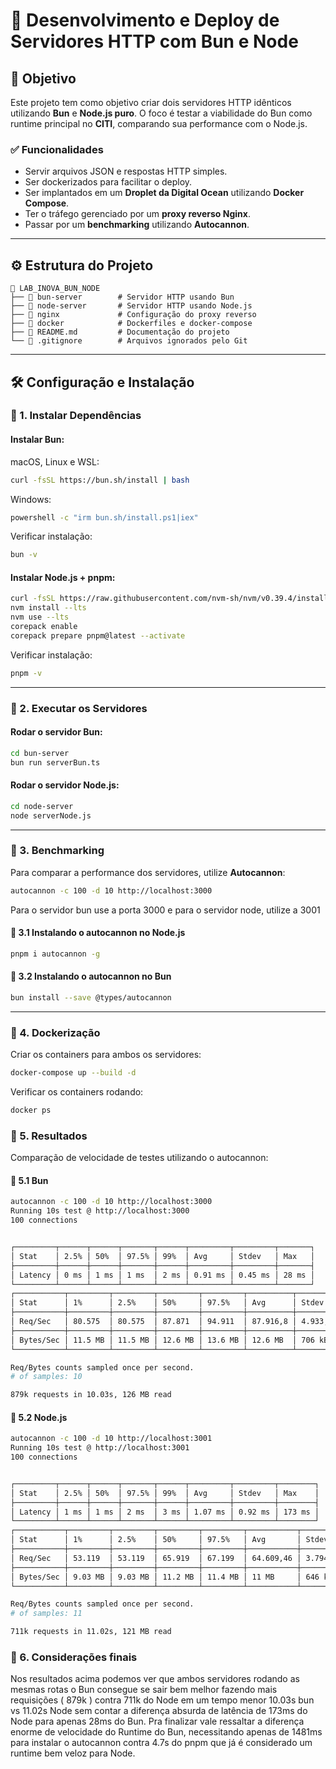 # 🚀 Desenvolvimento e Deploy de Servidores HTTP com Bun e Node

## 📌 Objetivo
Este projeto tem como objetivo criar dois servidores HTTP idênticos utilizando **Bun** e **Node.js puro**. O foco é testar a viabilidade do Bun como runtime principal no **CITI**, comparando sua performance com o Node.js.

### ✅ Funcionalidades
- Servir arquivos JSON e respostas HTTP simples.
- Ser dockerizados para facilitar o deploy.
- Ser implantados em um **Droplet da Digital Ocean** utilizando **Docker Compose**.
- Ter o tráfego gerenciado por um **proxy reverso Nginx**.
- Passar por um **benchmarking** utilizando **Autocannon**.

---

## ⚙️ Estrutura do Projeto

```
📂 LAB_INOVA_BUN_NODE
├── 📂 bun-server        # Servidor HTTP usando Bun
├── 📂 node-server       # Servidor HTTP usando Node.js
├── 📂 nginx             # Configuração do proxy reverso
├── 📂 docker            # Dockerfiles e docker-compose
├── 📜 README.md         # Documentação do projeto
└── 📜 .gitignore        # Arquivos ignorados pelo Git
```

---

## 🛠️ Configuração e Instalação

### 🔹 1. Instalar Dependências
#### Instalar **Bun**:
macOS, Linux e WSL:
```sh
curl -fsSL https://bun.sh/install | bash
```
Windows:
```sh
powershell -c "irm bun.sh/install.ps1|iex"
```

Verificar instalação:
```sh
bun -v
```

#### Instalar **Node.js + pnpm**:
```sh
curl -fsSL https://raw.githubusercontent.com/nvm-sh/nvm/v0.39.4/install.sh | bash
nvm install --lts
nvm use --lts
corepack enable
corepack prepare pnpm@latest --activate
```

Verificar instalação:
```sh
pnpm -v
```

---

### 🔹 2. Executar os Servidores
#### Rodar o servidor Bun:
```sh
cd bun-server
bun run serverBun.ts
```

#### Rodar o servidor Node.js:
```sh
cd node-server
node serverNode.js
```

---

### 🔹 3. Benchmarking
Para comparar a performance dos servidores, utilize **Autocannon**:
```sh
autocannon -c 100 -d 10 http://localhost:3000
```
Para o servidor bun use a porta 3000 e para o servidor node, utilize a 3001

#### 🔹 3.1 Instalando o autocannon no Node.js
```sh
pnpm i autocannon -g
```

#### 🔹 3.2 Instalando o autocannon no Bun
```sh
bun install --save @types/autocannon
```

---

### 🔹 4. Dockerização
Criar os containers para ambos os servidores:
```sh
docker-compose up --build -d
```

Verificar os containers rodando:
```sh
docker ps
```

### 🔹 5. Resultados
Comparação de velocidade de testes utilizando o autocannon:

#### 🔹 5.1 Bun

```sh
autocannon -c 100 -d 10 http://localhost:3000
Running 10s test @ http://localhost:3000
100 connections


┌─────────┬──────┬──────┬───────┬──────┬─────────┬─────────┬───────┐
│ Stat    │ 2.5% │ 50%  │ 97.5% │ 99%  │ Avg     │ Stdev   │ Max   │
├─────────┼──────┼──────┼───────┼──────┼─────────┼─────────┼───────┤
│ Latency │ 0 ms │ 1 ms │ 1 ms  │ 2 ms │ 0.91 ms │ 0.45 ms │ 28 ms │
└─────────┴──────┴──────┴───────┴──────┴─────────┴─────────┴───────┘
┌───────────┬─────────┬─────────┬─────────┬─────────┬──────────┬──────────┬─────────┐
│ Stat      │ 1%      │ 2.5%    │ 50%     │ 97.5%   │ Avg      │ Stdev    │ Min     │
├───────────┼─────────┼─────────┼─────────┼─────────┼──────────┼──────────┼─────────┤
│ Req/Sec   │ 80.575  │ 80.575  │ 87.871  │ 94.911  │ 87.916,8 │ 4.933,47 │ 80.560  │
├───────────┼─────────┼─────────┼─────────┼─────────┼──────────┼──────────┼─────────┤
│ Bytes/Sec │ 11.5 MB │ 11.5 MB │ 12.6 MB │ 13.6 MB │ 12.6 MB  │ 706 kB   │ 11.5 MB │
└───────────┴─────────┴─────────┴─────────┴─────────┴──────────┴──────────┴─────────┘

Req/Bytes counts sampled once per second.
# of samples: 10

879k requests in 10.03s, 126 MB read
```

#### 🔹 5.2 Node.js

```sh
autocannon -c 100 -d 10 http://localhost:3001
Running 10s test @ http://localhost:3001
100 connections


┌─────────┬──────┬──────┬───────┬──────┬─────────┬─────────┬────────┐
│ Stat    │ 2.5% │ 50%  │ 97.5% │ 99%  │ Avg     │ Stdev   │ Max    │
├─────────┼──────┼──────┼───────┼──────┼─────────┼─────────┼────────┤
│ Latency │ 1 ms │ 1 ms │ 2 ms  │ 3 ms │ 1.07 ms │ 0.92 ms │ 173 ms │
└─────────┴──────┴──────┴───────┴──────┴─────────┴─────────┴────────┘
┌───────────┬─────────┬─────────┬─────────┬─────────┬───────────┬──────────┬─────────┐
│ Stat      │ 1%      │ 2.5%    │ 50%     │ 97.5%   │ Avg       │ Stdev    │ Min     │
├───────────┼─────────┼─────────┼─────────┼─────────┼───────────┼──────────┼─────────┤
│ Req/Sec   │ 53.119  │ 53.119  │ 65.919  │ 67.199  │ 64.609,46 │ 3.794,34 │ 53.103  │
├───────────┼─────────┼─────────┼─────────┼─────────┼───────────┼──────────┼─────────┤
│ Bytes/Sec │ 9.03 MB │ 9.03 MB │ 11.2 MB │ 11.4 MB │ 11 MB     │ 646 kB   │ 9.03 MB │
└───────────┴─────────┴─────────┴─────────┴─────────┴───────────┴──────────┴─────────┘

Req/Bytes counts sampled once per second.
# of samples: 11

711k requests in 11.02s, 121 MB read
``` 
### 🔹 6. Considerações finais

Nos resultados acima podemos ver que ambos servidores rodando as mesmas rotas o Bun consegue se sair bem melhor fazendo mais requisições ( 879k ) contra 711k do Node em um tempo menor 10.03s bun vs 11.02s Node sem contar a diferença absurda de latência de 173ms do Node para apenas 28ms do Bun. Pra finalizar vale ressaltar a diferença enorme de velocidade do Runtime do Bun, necessitando apenas de 1481ms para instalar o autocannon contra 4.7s do pnpm que já é considerado um runtime bem veloz para Node. 

